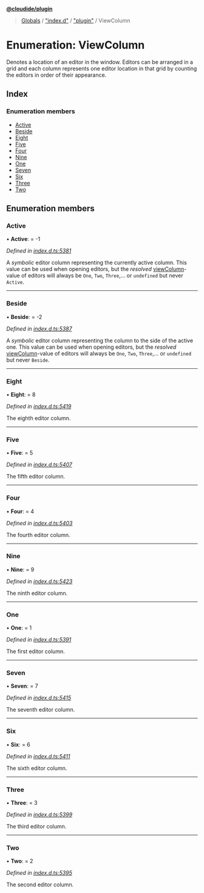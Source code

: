 **[@cloudide/plugin](../README.md)**

> [Globals](../README.md) / ["index.d"](../modules/_index_d_.md) / ["plugin"](../modules/_index_d_._plugin_.md) / ViewColumn

# Enumeration: ViewColumn

Denotes a location of an editor in the window. Editors can be arranged in a grid
and each column represents one editor location in that grid by counting the editors
in order of their appearance.

## Index

### Enumeration members

* [Active](_index_d_._plugin_.viewcolumn.md#active)
* [Beside](_index_d_._plugin_.viewcolumn.md#beside)
* [Eight](_index_d_._plugin_.viewcolumn.md#eight)
* [Five](_index_d_._plugin_.viewcolumn.md#five)
* [Four](_index_d_._plugin_.viewcolumn.md#four)
* [Nine](_index_d_._plugin_.viewcolumn.md#nine)
* [One](_index_d_._plugin_.viewcolumn.md#one)
* [Seven](_index_d_._plugin_.viewcolumn.md#seven)
* [Six](_index_d_._plugin_.viewcolumn.md#six)
* [Three](_index_d_._plugin_.viewcolumn.md#three)
* [Two](_index_d_._plugin_.viewcolumn.md#two)

## Enumeration members

### Active

•  **Active**:  = -1

*Defined in [index.d.ts:5381](https://github.com/shuyaqian/cloudide-plugin-api/blob/57a3a2a/index.d.ts#L5381)*

A *symbolic* editor column representing the currently active column. This value
can be used when opening editors, but the *resolved* [viewColumn](#TextEditor.viewColumn)-value
of editors will always be `One`, `Two`, `Three`,... or `undefined` but never `Active`.

___

### Beside

•  **Beside**:  = -2

*Defined in [index.d.ts:5387](https://github.com/shuyaqian/cloudide-plugin-api/blob/57a3a2a/index.d.ts#L5387)*

A *symbolic* editor column representing the column to the side of the active one. This value
can be used when opening editors, but the *resolved* [viewColumn](#TextEditor.viewColumn)-value
of editors will always be `One`, `Two`, `Three`,... or `undefined` but never `Beside`.

___

### Eight

•  **Eight**:  = 8

*Defined in [index.d.ts:5419](https://github.com/shuyaqian/cloudide-plugin-api/blob/57a3a2a/index.d.ts#L5419)*

The eighth editor column.

___

### Five

•  **Five**:  = 5

*Defined in [index.d.ts:5407](https://github.com/shuyaqian/cloudide-plugin-api/blob/57a3a2a/index.d.ts#L5407)*

The fifth editor column.

___

### Four

•  **Four**:  = 4

*Defined in [index.d.ts:5403](https://github.com/shuyaqian/cloudide-plugin-api/blob/57a3a2a/index.d.ts#L5403)*

The fourth editor column.

___

### Nine

•  **Nine**:  = 9

*Defined in [index.d.ts:5423](https://github.com/shuyaqian/cloudide-plugin-api/blob/57a3a2a/index.d.ts#L5423)*

The ninth editor column.

___

### One

•  **One**:  = 1

*Defined in [index.d.ts:5391](https://github.com/shuyaqian/cloudide-plugin-api/blob/57a3a2a/index.d.ts#L5391)*

The first editor column.

___

### Seven

•  **Seven**:  = 7

*Defined in [index.d.ts:5415](https://github.com/shuyaqian/cloudide-plugin-api/blob/57a3a2a/index.d.ts#L5415)*

The seventh editor column.

___

### Six

•  **Six**:  = 6

*Defined in [index.d.ts:5411](https://github.com/shuyaqian/cloudide-plugin-api/blob/57a3a2a/index.d.ts#L5411)*

The sixth editor column.

___

### Three

•  **Three**:  = 3

*Defined in [index.d.ts:5399](https://github.com/shuyaqian/cloudide-plugin-api/blob/57a3a2a/index.d.ts#L5399)*

The third editor column.

___

### Two

•  **Two**:  = 2

*Defined in [index.d.ts:5395](https://github.com/shuyaqian/cloudide-plugin-api/blob/57a3a2a/index.d.ts#L5395)*

The second editor column.
